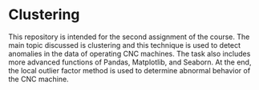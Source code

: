 # Clustering 
This repository is intended for the second assignment of the course. The main topic discussed is clustering and this technique is used to detect anomalies in the data of 
operating CNC machines. The task also includes more advanced functions of Pandas, Matplotlib, and Seaborn. At the end, the local outlier factor method is used to determine abnormal behavior of the CNC machine. 
